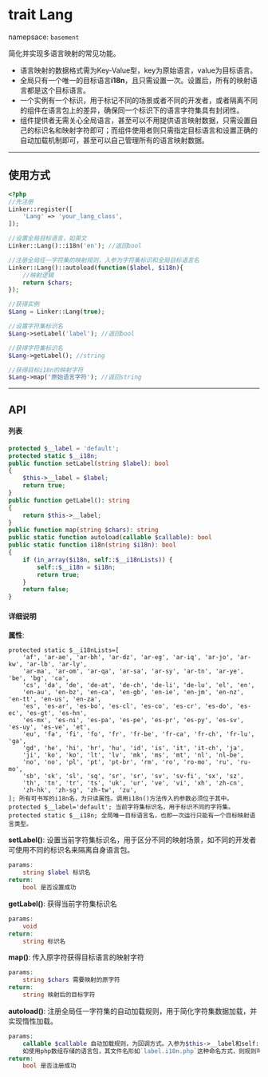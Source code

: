 # trait Lang
namepsace: `basement`

简化并实现多语言映射的常见功能。
* 语言映射的数据格式需为Key-Value型，key为原始语言，value为目标语言。
* 全局只有一个唯一的目标语言**i18n**，且只需设置一次。设置后，所有的映射语言都是这个目标语言。
* 一个实例有一个标识，用于标记不同的场景或者不同的开发者，或者隔离不同的组件在语言包上的差异，确保同一个标识下的语言字符集具有封闭性。
* 组件提供者无需关心全局语言，甚至可以不用提供语言映射数据，只需设置自己的标识名和映射字符即可；而组件使用者则只需指定目标语言和设置正确的自动加载机制即可，甚至可以自己管理所有的语言映射数据。

---



## 使用方式

~~~php
<?php
//先注册
Linker::register([
    'Lang' => 'your_lang_class',
]);

//设置全局目标语言，如英文
Linker::Lang()::i18n('en'); //返回bool

//注册全局任一字符集的映射规则，入参为字符集标识和全局目标语言名
Linker::Lang()::autoload(function($label, $i18n){
    //映射逻辑
    return $chars;
});

//获得实例
$Lang = Linker::Lang(true);

//设置字符集标识名
$Lang->setLabel('label'); //返回bool

//获得字符集标识名
$Lang->getLabel(); //string

//获得目标i18n的映射字符
$Lang->map('原始语言字符'); //返回string
~~~

---



## API

#### 列表
~~~php
protected $__label = 'default';
protected static $__i18n;
public function setLabel(string $label): bool
{
    $this->__label = $label;
    return true;
}
public function getLabel(): string
{
    return $this->__label;
}
public function map(string $chars): string
public static function autoload(callable $callable): bool
public static function i18n(string $i18n): bool
{
    if (in_array($i18n, self::$__i18nLists)) {
        self::$__i18n = $i18n;
        return true;
    }
    return false;
}
~~~

#### 详细说明
**属性**:
```
protected static $__i18nLists=[
    'af', 'ar-ae', 'ar-bh', 'ar-dz', 'ar-eg', 'ar-iq', 'ar-jo', 'ar-kw', 'ar-lb', 'ar-ly',
    'ar-ma', 'ar-om', 'ar-qa', 'ar-sa', 'ar-sy', 'ar-tn', 'ar-ye', 'be', 'bg', 'ca',
    'cs', 'da', 'de', 'de-at', 'de-ch', 'de-li', 'de-lu', 'el', 'en',
    'en-au', 'en-bz', 'en-ca', 'en-gb', 'en-ie', 'en-jm', 'en-nz', 'en-tt', 'en-us', 'en-za',
    'es', 'es-ar', 'es-bo', 'es-cl', 'es-co', 'es-cr', 'es-do', 'es-ec', 'es-gt', 'es-hn',
    'es-mx', 'es-ni', 'es-pa', 'es-pe', 'es-pr', 'es-py', 'es-sv', 'es-uy', 'es-ve', 'et',
    'eu', 'fa', 'fi', 'fo', 'fr', 'fr-be', 'fr-ca', 'fr-ch', 'fr-lu', 'ga',
    'gd', 'he', 'hi', 'hr', 'hu', 'id', 'is', 'it', 'it-ch', 'ja',
    'ji', 'ko', 'ko', 'lt', 'lv', 'mk', 'ms', 'mt', 'nl', 'nl-be',
    'no', 'no', 'pl', 'pt', 'pt-br', 'rm', 'ro', 'ro-mo', 'ru', 'ru-mo',
    'sb', 'sk', 'sl', 'sq', 'sr', 'sr', 'sv', 'sv-fi', 'sx', 'sz',
    'th', 'tn', 'tr', 'ts', 'uk', 'ur', 've', 'vi', 'xh', 'zh-cn',
    'zh-hk', 'zh-sg', 'zh-tw', 'zu',
]; 所有可书写的i18n名，为只读属性。调用i18n()方法传入的参数必须位于其中。
protected $__label='default'; 当前字符集标识名，用于标识不同的字符集。
protected static $__i18n; 全局唯一目标语言名，也即一次运行只能有一个目标映射语言类型。
```

**setLabel()**: 设置当前字符集标识名，用于区分不同的映射场景，如不同的开发者可使用不同的标识名来隔离自身语言包。
```php
params:
    string $label 标识名
return:
    bool 是否设置成功
```

**getLabel()**: 获得当前字符集标识名
```php
params:
    void
return:
    string 标识名
```

**map()**: 传入原字符获得目标语言的映射字符
```php
params:
    string $chars 需要映射的原字符
return:
    string 映射后的目标字符
```

**autoload()**: 注册全局任一字符集的自动加载规则，用于简化字符集数据加载，并实现惰性加载。
```php
params:
    callable $callable 自动加载规则，为回调方式。入参为$this->__label和self::$__i18n，应实现传入标识和全局目标字符集后，返回该标识下的目标语言字符集。
    如使用php数组存储的语言包，其文件名形如`label.i18n.php`这种命名方式，则规则可如`return include "$label.$i18n.php"`;
return:
    bool 是否注册成功
```